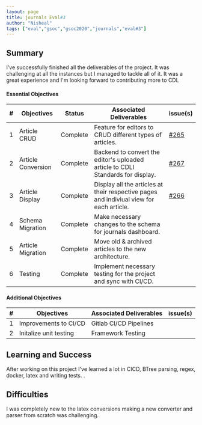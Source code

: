 ```yaml
---
layout: page
title: journals Eval#3
author: "Nisheal"
tags: ["eval","gsoc","gsoc2020","journals","eval#3"]
---
```


## Summary
I’ve successfully finished all the deliverables of the project. It was challenging at all the instances but I managed to tackle all of it. It was a great experience and I'm looking forward to contributing more to CDL


#### Essential Objectives

| \#  | Objectives         | Status | Associated Deliverables                                                         | issue(s) |
| --- | ------------------ | -------- | ------------------------------------------------------------------------------- | -------- |
| 1   | Article CRUD     | Complete|Feature for editors to CRUD different types of articles.                      |  <a target="_blank" href='https://gitlab.com/cdli/framework/-/issues/265'>#265</a>        |
| 2   | Article Conversion |Complete |Backend to convert the editor's uploaded article to CDLI Standards for display. |   <a target="_blank" href='https://gitlab.com/cdli/framework/-/issues/267'>#267</a>       |
| 3   | Article Display    |Complete |Display all the articles at their respective pages and indiviual view for each article.|   <a target="_blank" href='https://gitlab.com/cdli/framework/-/issues/266'>#266</a>       |
| 4   | Schema Migration   | Complete |Make necessary changes to the schema for journals dashboard.                    |          |
| 5   | Article Migration  | Complete |Move old & archived articles to the new architecture.                           |          |
| 6   | Testing            | Complete |Implement necessary testing for the project and sync with CI/CD.                |          |

#### Additional Objectives

| \#  | Objectives             | Associated Deliverables | issue(s) |
| --- | ---------------------- | ----------------------- | -------- |
| 1   | Improvements to CI/CD  | Gitlab CI/CD Pipelines  |          |
| 2   | Initalize unit testing | Framework Testing       |          |


## Learning and Success
After working on this project I've learned a lot in CICD, BTree parsing, regex, docker, latex and writing tests.
.

## Difficulties
I was completely new to the latex conversions making a new converter and parser from scratch was challenging.
